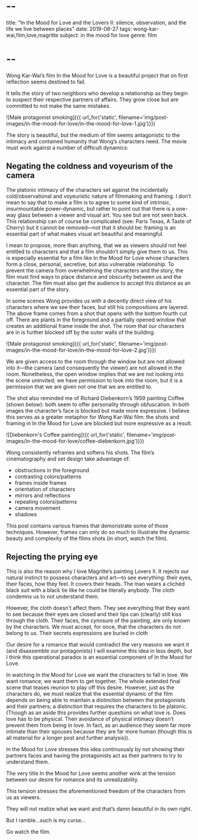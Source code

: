 # --
title: "In the Mood for Love and the Lovers II: silence, observation, and the life we live between places"
date: 2019-08-27
tags: wong-kar-wai,film,love,magritte
subject: in the mood for love
genre: film
# --

Wong Kar-Wai’s film In the Mood for Love is a beautiful project that on first reflection seems destined to fail.

It tells the story of two neighbors who develop a relationship as they begin to suspect their respective partners of affairs. They grow close but are committed to not make the same mistakes.

![Male protagonist smoking]({{ url_for('static', filename='img/post-images/in-the-mood-for-love/in-the-mood-for-love-1.jpg')}})

The story is beautiful, but the medium of film seems antagonistic to the intimacy and contained humanity that Wong’s characters need. The movie must work against a number of difficult dynamics:

## Negating the coldness and voyeurism of the camera

The platonic intimacy of the characters set against the incidentally cold/observational and voyeuristic nature of filmmaking and framing.
I don’t mean to say that to make a film is to agree to some kind of intrinsic, insurmountable power-dynamic, but rather to point out that there is a one-way glass between a viewer and visual art. You see but are not seen back. This relationship can of course be complicated (see: Paris Texas, A Taste of Cherry) but it cannot be removed—not that it should be: framing is an essential part of what makes visual art beautiful and meaningful.

I mean to propose, more than anything, that we as viewers should not feel entitled to characters and that a film shouldn’t simply give them to us. This is especially essential for a film like In the Mood for Love whose characters form a close, personal, secretive, but also vulnerable relationship. To prevent the camera from overwhelming the characters and the story, the film must find ways to place distance and obscurity between us and the character. The film must also get the audience to accept this distance as an essential part of the story.

In some scenes Wong provides us with a decently direct view of his characters where we see their faces, but still his compositions are layered. The above frame comes from a shot that opens with the bottom fourth cut off. There are plants in the foreground and a partially opened window that creates an additional frame inside the shot. The room that our characters are in is further blocked off by the outer walls of the building.

![Male protagonist smoking]({{ url_for('static', filename='img/post-images/in-the-mood-for-love/in-the-mood-for-love-2.jpg')}})

We are given access to the room through the window but are not allowed into it—the camera (and consequently the viewer) are not allowed in the room. Nonetheless, the open window implies that we are not looking into the scene uninvited; we have permission to look into the room, but it is a permission that we are given not one that we are entitled to.

The shot also reminded me of Richard Diebenkorn’s 1959 painting Coffee (shown below): both seem to offer personality through obfuscation. In both images the character’s face is blocked but made more expressive. I believe this serves as a greater metaphor for Wong Kar-Wai film: the shots and framing in In the Mood for Love are blocked but more expressive as a result.

![Diebenkorn's Coffee painting]({{ url_for('static', filename='img/post-images/in-the-mood-for-love/coffee-diebenkorn.jpg')}})

Wong consistently reframes and softens his shots. The film’s cinematography and set design take advantage of:
- obstructions in the foreground
- contrasting colors/patterns
- frames inside frames
- orientation of characters
- mirrors and reflections
- repeating colors/patterns
- camera movement
- shadows

This post contains various frames that demonstrate some of those techniques. However, frames can only do so much to illustrate the dynamic beauty and complexity of the films shots (in short, watch the film).

## Rejecting the prying eye

This is also the reason why I love Magritte’s painting Lovers II. It rejects our natural instinct to possess characters and art—to see everything: their eyes, their faces, how they feel. It covers their heads. The man wears a clichéd black suit with a black tie like he could be literally anybody. The cloth condemns us to not understand them.

However, the cloth doesn’t affect them. They see everything that they want to see because their eyes are closed and their lips can (clearly) still kiss through the cloth. Their faces, the cynosure of the painting, are only known by the characters. We must accept, for once, that the characters do not belong to us. Their secrets expressions are buried in cloth

Our desire for a romance that would contradict the very reasons we want it (and disassemble our protagonists)
I will examine this idea in less depth, but I think this operational paradox is an essential component of In the Mood for Love.

In watching In the Mood for Love we want the characters to fall in love. We want romance; we want them to get together. The whole extended final scene that teases reunion to play off this desire. However, just as the characters do, we must realize that the essential dynamic of the film depends on being able to maintain a distinction between the protagonists and their partners; a distinction that requires the characters to be platonic. (Though as an aside this provides further questions on what love is. Does love has to be physical. Their avoidance of physical intimacy doesn’t prevent them from being in love. In fact, as an audience they seem far more intimate than their spouses because they are far more human (though this is all material for a longer post and further analysis)).

In the Mood for Love stresses this idea continuously by not showing their partners faces and having the protagonists act as their partners to try to understand them.

The very title In the Mood for Love seems another wink at the tension between our desire for romance and its unrealizability.

This tension stresses the aforementioned freedom of the characters from us as viewers.

They will not realize what we want and that’s damn beautiful in its own right.

But I ramble…such is my curse…

Go watch the film.
